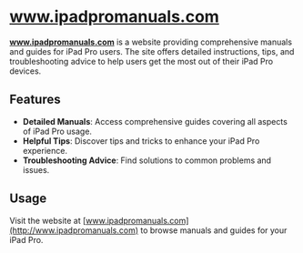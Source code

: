 # www.ipadpromanuals.com

**www.ipadpromanuals.com** is a website providing comprehensive manuals and guides for iPad Pro users. The site offers detailed instructions, tips, and troubleshooting advice to help users get the most out of their iPad Pro devices.

## Features

- **Detailed Manuals**: Access comprehensive guides covering all aspects of iPad Pro usage.
- **Helpful Tips**: Discover tips and tricks to enhance your iPad Pro experience.
- **Troubleshooting Advice**: Find solutions to common problems and issues.

## Usage

Visit the website at [www.ipadpromanuals.com](http://www.ipadpromanuals.com) to browse manuals and guides for your iPad Pro.
